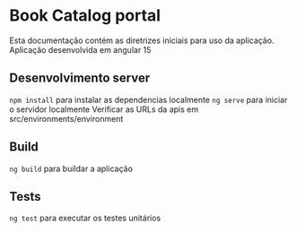 # Book Catalog portal 

Esta documentação contém as diretrizes iniciais para uso da aplicação.
Aplicação desenvolvida em angular 15

## Desenvolvimento server

 `npm install` para instalar as dependencias localmente
 `ng serve` para iniciar o servidor localmente
 Verificar as URLs da apis em src/environments/environment

## Build

`ng build` para buildar a aplicação

## Tests

`ng test` para executar os testes unitários

 
